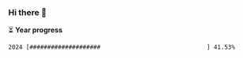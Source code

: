 ### Hi there :wave:

:hourglass_flowing_sand: **Year progress**

```txt
2024 [####################                              ] 41.53%
```
